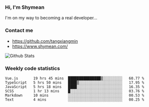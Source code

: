 ### Hi, I'm Shymean

I'm on my way to becoming a real developer...

### Contact me

- <https://github.com/tangxiangmin>
- <https://www.shymean.com/>

![Github Stats](https://github-readme-stats.vercel.app/api?username=tangxiangmin&show_icons=true&theme=dark)


###  Weekly code statistics

<!--START_SECTION:waka-->

```text
Vue.js       19 hrs 45 mins  ███████████████▒░░░░░░░░░   60.77 %
TypeScript   5 hrs 50 mins   ████▒░░░░░░░░░░░░░░░░░░░░   17.95 %
JavaScript   5 hrs 18 mins   ████░░░░░░░░░░░░░░░░░░░░░   16.35 %
SCSS         1 hr 13 mins    █░░░░░░░░░░░░░░░░░░░░░░░░   03.76 %
Markdown     10 mins         ░░░░░░░░░░░░░░░░░░░░░░░░░   00.53 %
Text         4 mins          ░░░░░░░░░░░░░░░░░░░░░░░░░   00.25 %
```

<!--END_SECTION:waka-->